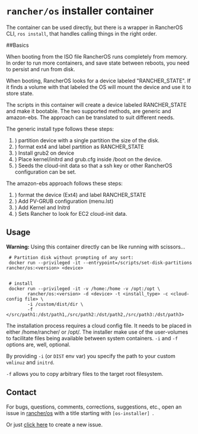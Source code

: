 
# `rancher/os` installer container

The container can be used directly, but there is a wrapper in RancherOS CLI, `ros install`, that handles calling things in the right order.

##Basics

When booting from the ISO file RancherOS runs completely from memory. In order to run more containers, and save state between reboots, you need to persist and run from disk. 

When booting, RancherOS looks for a device labeled "RANCHER_STATE". If it finds a volume with that labeled the OS will mount the device and use it to store state. 

The scripts in this container will create a device labeled RANCHER_STATE and make it bootable. The two supported methods, are generic and amazon-ebs. The approach can be translated to suit different needs.

The generic install type follows these steps:

1. ) partition device with a single partition the size of the disk.
2. ) format ext4 and label partition as RANCHER_STATE
3. ) Install grub2 on device
4. ) Place kernel/initrd and grub.cfg inside /boot on the device.
5. ) Seeds the cloud-init data so that a ssh key or other RancherOS configuration can be set.

The amazon-ebs approach follows these steps:

1. ) format the device (Ext4) and label RANCHER_STATE
2. ) Add PV-GRUB configuration (menu.lst)
3. ) Add Kernel and Initrd
4. ) Sets Rancher to look for EC2 cloud-init data.



## Usage

**Warning:** Using this container directly can be like running with scissors...

```
 # Partition disk without prompting of any sort:
 docker run --privileged -it --entrypoint=/scripts/set-disk-partitions rancher/os:<version> <device>


 # install 
 docker run --privileged -it -v /home:/home -v /opt:/opt \
        rancher/os:<version> -d <device> -t <install_type> -c <cloud-config file> \
        -i /custom/dist/dir \
        -f </src/path1:/dst/path1,/src/path2:/dst/path2,/src/path3:/dst/path3>
```

The installation process requires a cloud config file. It needs to be placed in either /home/rancher/ or /opt/. The installer make use of the user-volumes to facilitate files being available between system containers. `-i` and `-f` options are, well, optional. 

By providing `-i` (or `DIST` env var) you specify the path to your custom `vmlinuz` and `initrd`. 
  
`-f` allows you to copy arbitrary files to the target root filesystem.

## Contact
For bugs, questions, comments, corrections, suggestions, etc., open an issue in
 [rancher/os](//github.com/rancher/os/issues) with a title starting with `[os-installer] `.

Or just [click here](//github.com/rancher/os/issues/new?title=%5Bos-installer%5D%20) to create a new issue.

